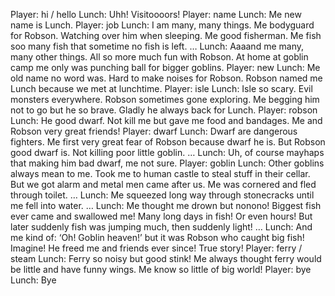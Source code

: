 Player: hi / hello
Lunch: Uhh! Visitoooors!
Player: name
Lunch: Me new name is Lunch.
Player: job
Lunch: I am many, many things. Me bodyguard for Robson. Watching over him when sleeping. Me good fisherman. Me fish soo many fish that sometime no fish is left. …
Lunch: Aaaand me many, many other things. All so more much fun with Robson. At home at goblin camp me only was punching ball for bigger goblins.
Player: new
Lunch: Me old name no word was. Hard to make noises for Robson. Robson named me Lunch because we met at lunchtime.
Player: isle
Lunch: Isle so scary. Evil monsters everywhere. Robson sometimes gone exploring. Me begging him not to go but he so brave. Gladly he always back for Lunch.
Player: robson
Lunch: He good dwarf. Not kill me but gave me food and bandages. Me and Robson very great friends!
Player: dwarf
Lunch: Dwarf are dangerous fighters. Me first very great fear of Robson because dwarf he is. But Robson good dwarf is. Not killing poor little goblin. …
Lunch: Uh, of course mayhaps that making him bad dwarf, me not sure.
Player: goblin
Lunch: Other goblins always mean to me. Took me to human castle to steal stuff in their cellar. But we got alarm and metal men came after us. Me was cornered and fled through toilet. …
Lunch: Me squeezed long way through stonecracks until me fell into water. …
Lunch: Me thought me drown but nonono! Biggest fish ever came and swallowed me! Many long days in fish! Or even hours! But later suddenly fish was jumping much, then suddenly light! …
Lunch: And me kind of: ‘Oh! Goblin heaven!’ but it was Robson who caught big fish! Imagine! He freed me and friends ever since! True story!
Player: ferry / steam
Lunch: Ferry so noisy but good stink! Me always thought ferry would be little and have funny wings. Me know so little of big world!
Player: bye
Lunch: Bye